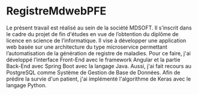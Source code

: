 # RegistreMdwebPFE
Le présent travail est réalisé au sein de la société MDSOFT. Il s’inscrit dans le cadre du projet de 
fin d'études en vue de l’obtention du diplôme de licence en science de l’informatique. Il vise à 
développer une application web basée sur une architecture du type microservice permettant 
l’automatisation de la génération de registre de maladies. Pour ce faire, j'ai développé 
l’interface Front-End avec le framework Angular et la partie Back-End avec Spring Boot avec la 
langage Java. Aussi, j'ai  fait recours au PostgreSQL comme Système de Gestion de Base de 
Données. Afin de prédire la survie d'un patient, j'ai  implémenté l'algorithme de Keras avec le 
langage Python.
